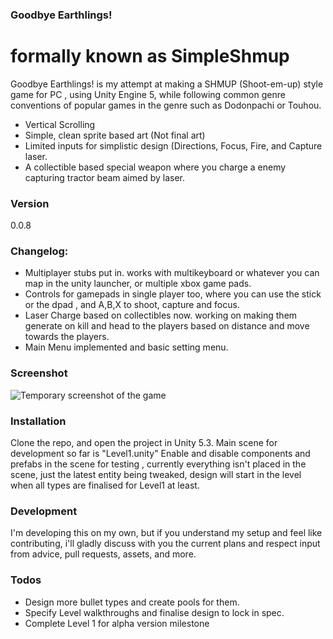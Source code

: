 ### Goodbye Earthlings!
# formally known as SimpleShmup 

Goodbye Earthlings! is my attempt at making a SHMUP (Shoot-em-up) style game for PC , using Unity Engine 5,
while following common genre conventions of popular games in the genre such as Dodonpachi or Touhou.

  - Vertical Scrolling
  - Simple, clean sprite based art (Not final art)
  - Limited inputs for simplistic design (Directions, Focus, Fire, and Capture laser.
  - A collectible based special weapon where you charge a enemy capturing tractor beam aimed by laser.

### Version
0.0.8

### Changelog:
  - Multiplayer stubs put in. works with multikeyboard or whatever you can map in the unity launcher, or multiple xbox game pads.
  - Controls for gamepads in single player too, where you can use the stick or the dpad , and A,B,X to shoot, capture and focus.
  - Laser Charge based on collectibles now. working on making them generate on kill and head to the players based on distance and move towards the players.
  - Main Menu implemented and basic setting menu.

### Screenshot
![Temporary screenshot of the game](http://i.imgur.com/qSPcKxC.gif "Temporary Screenshot")


### Installation

Clone the repo, and open the project in Unity 5.3.
Main scene for development so far is "Level1.unity"
Enable and disable components and prefabs in the scene for testing , currently everything isn't placed in the scene, just the latest entity being tweaked, design will start in the level when all types are finalised for Level1 at least.

### Development

I'm developing this on my own, but if you understand my setup and feel like contributing, i'll gladly discuss with you the current plans and respect input from advice, pull requests, assets, and more.

### Todos

 - Design more bullet types and create pools for them.
 - Specify Level walkthroughs and finalise design to lock in spec.
 - Complete Level  1 for alpha version milestone
